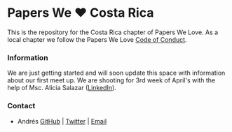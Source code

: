 # Papers We ❤ Costa Rica

This is the repository for the Costa Rica chapter of Papers We Love. As a local chapter we follow the Papers We Love [Code of Conduct](https://github.com/papers-we-love/costa-rica/blob/master/code-of-conduct.md).

### Information

We are just getting started and will soon update this space with information about our first meet up. We are shooting for 3rd week of April's with the help of Msc. Alicia Salazar ([LinkedIn](https://www.linkedin.com/in/alicia-salazar-22724a41/)).

### Contact

- Andrés [GitHub](https://github.com/andres-bits) | [Twitter](https://twitter.com/andres_bits) | [Email](mailto:andres@sandwichbytes.com)
